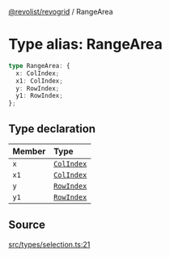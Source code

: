 [@revolist/revogrid](README.md) / RangeArea

# Type alias: RangeArea

```ts
type RangeArea: {
  x: ColIndex;
  x1: ColIndex;
  y: RowIndex;
  y1: RowIndex;
};
```

## Type declaration

| Member | Type |
| :------ | :------ |
| `x` | [`ColIndex`](Type.ColIndex.md) |
| `x1` | [`ColIndex`](Type.ColIndex.md) |
| `y` | [`RowIndex`](Type.RowIndex.md) |
| `y1` | [`RowIndex`](Type.RowIndex.md) |

## Source

[src/types/selection.ts:21](https://github.com/revolist/revogrid/blob/ace6403c43f42f0eb026a7e73c0ae179d3a4c66f/src/types/selection.ts#L21)
